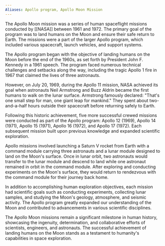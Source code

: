 ```yaml
---
Aliases: Apollo program, Apollo Moon Mission
---
```


The Apollo Moon mission was a series of human spaceflight missions conducted by [[NASA]] between 1961 and 1972. The primary goal of the program was to land humans on the Moon and ensure their safe return to Earth. The missions were a part of the larger Apollo program, which included various spacecraft, launch vehicles, and support systems.

The Apollo program began with the objective of landing humans on the Moon before the end of the 1960s, as set forth by President John F. Kennedy in a 1961 speech. The program faced numerous technical challenges and setbacks along the way, including the tragic Apollo 1 fire in 1967 that claimed the lives of three astronauts.

However, on July 20, 1969, during the Apollo 11 mission, NASA achieved its goal when astronauts Neil Armstrong and Buzz Aldrin became the first humans to walk on the lunar surface. Armstrong famously declared: "That's one small step for man, one giant leap for mankind." They spent about two-and-a-half hours outside their spacecraft before returning safely to Earth.

Following this historic achievement, five more successful crewed missions were conducted as part of the Apollo program: Apollo 12 (1969), Apollo 14 (1971), Apollo 15 (1971), Apollo 16 (1972), and Apollo 17 (1972). Each subsequent mission built upon previous knowledge and expanded scientific exploration.

Apollo missions involved launching a Saturn V rocket from Earth with a command module carrying three astronauts and a lunar module designed to land on the Moon's surface. Once in lunar orbit, two astronauts would transfer to the lunar module and descend to land while one astronaut remained in orbit in the command module. After exploring and conducting experiments on the Moon's surface, they would return to rendezvous with the command module for their journey back home.

In addition to accomplishing human exploration objectives, each mission had scientific goals such as conducting experiments, collecting lunar samples, and studying the Moon's geology, atmosphere, and seismic activity. The Apollo program greatly expanded our understanding of the Moon and contributed to advancements in various scientific disciplines.

The Apollo Moon missions remain a significant milestone in human history, showcasing the ingenuity, determination, and collaborative efforts of scientists, engineers, and astronauts. The successful achievement of landing humans on the Moon stands as a testament to humanity's capabilities in space exploration.

